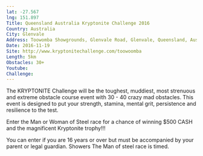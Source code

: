 ```yaml
---
lat: -27.567
lng: 151.897
Title: Queensland Australia Kryptonite Challenge 2016
Country: Australia
City: Glenvale
Address: Toowomba Showgrounds, Glenvale Road, Glenvale, Queensland, Australia
Date: 2016-11-19
Site: http://www.kryptonitechallenge.com/toowoomba
Length: 5km
Obstacles: 30+
Youtube:
Challenge:
---
```


The KRYPTONITE Challenge will be the toughest, muddiest, most strenuous and extreme obstacle course event with 30 - 40 crazy mad obstacles. This event is designed to put your strength, stamina, mental grit, persistence and resilience to the test.

Enter the Man or Woman of Steel race for a chance of winning $500 CASH and the magnificent Kryptonite trophy!!!

You can enter if you are 16 years or over but must be accompanied by your parent or legal guardian.
Showers
The Man of steel race is timed.